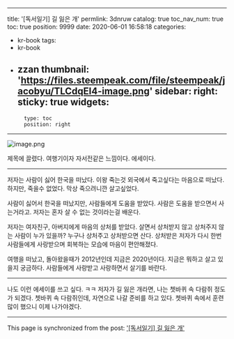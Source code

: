 
---
title: '[독서일기] 길 잃은 개'
permlink: 3dnruw
catalog: true
toc_nav_num: true
toc: true
position: 9999
date: 2020-06-01 16:58:18
categories:
- kr-book
tags:
- kr-book
- zzan
thumbnail: 'https://files.steempeak.com/file/steempeak/jacobyu/TLCdqEI4-image.png'
sidebar:
    right:
        sticky: true
widgets:
    -
        type: toc
        position: right
---


![image.png](https://files.steempeak.com/file/steempeak/jacobyu/TLCdqEI4-image.png)

제목에 끌렸다. 여행기이자 자서전같은 느낌이다. 에세이다. 

---

저자는 사람이 싫어 한국을 떠났다. 이왕 죽는것 외국에서 죽고싶다는 마음으로 떠났다. 하지만, 죽을수 없었다. 막상 죽으려니깐 살고싶었다.

사람이 싫어서 한국을 떠났지만, 사람들에게 도움을 받았다. 사람은 도움을 받으면서 사는거라고. 저자는 혼자 살 수 없는 것이라는걸 배운다.

저자는 여자친구, 아버지에게 마음의 상처를 받았다. 살면서 상처받지 않고 상처주지 않는 사람이 누가 있을까? 누구나 상처주고 상처받으면 산다. 상처받은 저자가 다시 한번 사람들에게 사랑받으며 회복하는 모습에 마음이 편안해졌다.

여행을 떠났고, 돌아왔을때가 2012년인데 지금은 2020년이다. 지금은 뭐하고 살고 있을지 궁금하다. 사람들에게 사랑받고 사랑하면서 살기를 바란다.

---

나도 이런 에세이를 쓰고 싶다. ㅋㅋ 
저자가 길 잃은 개라면, 나는 쳇바퀴 속 다람쥐 정도가 되겠다. 
쳇바퀴 속 다람쥐인데, 자연으로 나갈 준비를 하고 있다. 
쳇바퀴 속에서 훈련 많이 했으니 이제 나가야겠다.

- - -

This page is synchronized from the post: ['[독서일기] 길 잃은 개'](https://steemit.com/@jacobyu/3dnruw)
